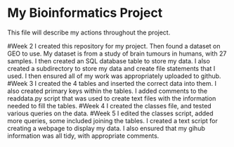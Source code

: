 # My Bioinformatics Project

This file will describe my actions throughout the project.

#Week 2 
  I created this repository for my project. Then found a dataset on GEO to use. My dataset is from a study of brain tumours in humans, with 27 samples. I then created an SQL database table to store my data. I also created a subdirectory to store my data and create file statements that I used. I then ensured all of my work was appropriately uploaded to github.
#Week 3
 I created the 4 tables and inserted the correct data into them. I also created primary keys within the tables. I added comments to the readdata.py script that was used to create text files with the information needed to fill the tables.
#Week 4
 I created the classes file, and tested various queries on the data.
#Week 5
 I edited the classes script, added more queries, some included joining the tables. I created a text script for creating a webpage to display my data. I also ensured that my gihub information was all tidy, with appropriate comments.
